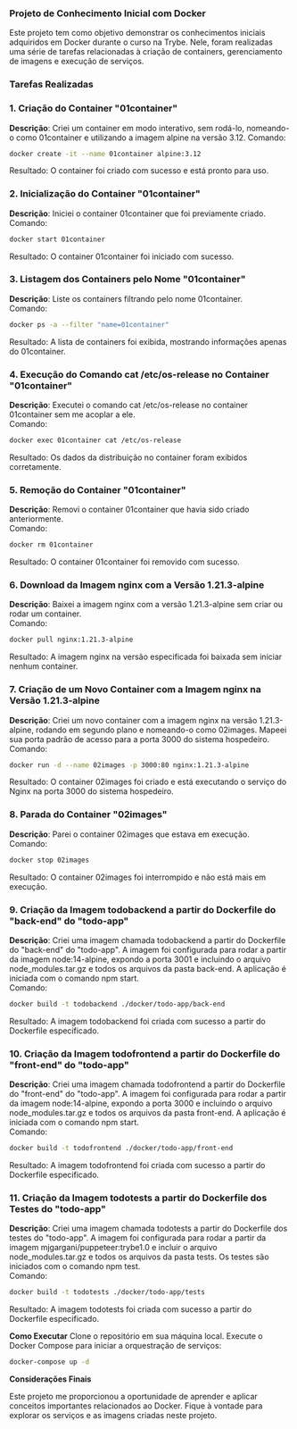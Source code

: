 ### **Projeto de Conhecimento Inicial com Docker**  

Este projeto tem como objetivo demonstrar os conhecimentos iniciais adquiridos em Docker durante o curso na Trybe. Nele, foram realizadas uma série de tarefas relacionadas à criação de containers, gerenciamento de imagens e execução de serviços.

### **Tarefas Realizadas**

### 1. Criação do Container "01container"
   
**Descrição**: Criei um container em modo interativo, sem rodá-lo, nomeando-o como 01container e utilizando a imagem alpine na versão 3.12.
Comando:
```bash
docker create -it --name 01container alpine:3.12
```
Resultado: O container foi criado com sucesso e está pronto para uso.  

### 2. Inicialização do Container "01container"
   
**Descrição**: Iniciei o container 01container que foi previamente criado.  
Comando:
```bash
docker start 01container
```
Resultado: O container 01container foi iniciado com sucesso.  

### 3. Listagem dos Containers pelo Nome "01container"
   
**Descrição**: Liste os containers filtrando pelo nome 01container.  
Comando:
```bash
docker ps -a --filter "name=01container"
```
Resultado: A lista de containers foi exibida, mostrando informações apenas do 01container.  

### 4. Execução do Comando cat /etc/os-release no Container "01container"
   
**Descrição**: Executei o comando cat /etc/os-release no container 01container sem me acoplar a ele.  
Comando:
```bash
docker exec 01container cat /etc/os-release
```
Resultado: Os dados da distribuição no container foram exibidos corretamente.  

### 5. Remoção do Container "01container"
   
**Descrição**: Removi o container 01container que havia sido criado anteriormente.  
Comando:
```bash
docker rm 01container
```
Resultado: O container 01container foi removido com sucesso.  

### 6. Download da Imagem nginx com a Versão 1.21.3-alpine
   
**Descrição**: Baixei a imagem nginx com a versão 1.21.3-alpine sem criar ou rodar um container.  
Comando:
```bash
docker pull nginx:1.21.3-alpine
```
Resultado: A imagem nginx na versão especificada foi baixada sem iniciar nenhum container.  

### 7. Criação de um Novo Container com a Imagem nginx na Versão 1.21.3-alpine
   
**Descrição**: Criei um novo container com a imagem nginx na versão 1.21.3-alpine, rodando em segundo plano e nomeando-o como 02images. Mapeei sua porta padrão de acesso para a porta 3000 do sistema hospedeiro.  
Comando:
```bash
docker run -d --name 02images -p 3000:80 nginx:1.21.3-alpine
```
Resultado: O container 02images foi criado e está executando o serviço do Nginx na porta 3000 do sistema hospedeiro.  

### 8. Parada do Container "02images"
   
**Descrição**: Parei o container 02images que estava em execução.  
Comando:
```bash
docker stop 02images
```
Resultado: O container 02images foi interrompido e não está mais em execução. 

### 9. Criação da Imagem todobackend a partir do Dockerfile do "back-end" do "todo-app"
    
**Descrição**: Criei uma imagem chamada todobackend a partir do Dockerfile do "back-end" do "todo-app". A imagem foi configurada para rodar a partir da imagem node:14-alpine, expondo a porta 3001 e incluindo o arquivo node_modules.tar.gz e todos os arquivos da pasta back-end. A aplicação é iniciada com o comando npm start.  
Comando:
```bash
docker build -t todobackend ./docker/todo-app/back-end
```
Resultado: A imagem todobackend foi criada com sucesso a partir do Dockerfile especificado.  

### 10. Criação da Imagem todofrontend a partir do Dockerfile do "front-end" do "todo-app"
    
**Descrição**: Criei uma imagem chamada todofrontend a partir do Dockerfile do "front-end" do "todo-app". A imagem foi configurada para rodar a partir da imagem node:14-alpine, expondo a porta 3000 e incluindo o arquivo node_modules.tar.gz e todos os arquivos da pasta front-end. A aplicação é iniciada com o comando npm start.  
Comando:
```bash
docker build -t todofrontend ./docker/todo-app/front-end
```
Resultado: A imagem todofrontend foi criada com sucesso a partir do Dockerfile especificado.  

### 11. Criação da Imagem todotests a partir do Dockerfile dos Testes do "todo-app"
    
**Descrição**: Criei uma imagem chamada todotests a partir do Dockerfile dos testes do "todo-app". A imagem foi configurada para rodar a partir da imagem mjgargani/puppeteer:trybe1.0 e incluir o arquivo node_modules.tar.gz e todos os arquivos da pasta tests. Os testes são iniciados com o comando npm test.  
Comando:
```bash
docker build -t todotests ./docker/todo-app/tests
```
Resultado: A imagem todotests foi criada com sucesso a partir do Dockerfile especificado.  

**Como Executar**
Clone o repositório em sua máquina local.
Execute o Docker Compose para iniciar a orquestração de serviços:
```bash
docker-compose up -d
```
**Considerações Finais**  

Este projeto me proporcionou a oportunidade de aprender e aplicar conceitos importantes relacionados ao Docker. Fique à vontade para explorar os serviços e as imagens criadas neste projeto.
